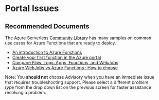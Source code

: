 <properties
	pageTitle="Portal Issues"
	description="Portal Issues"
	service="microsoft.web"
	resource="functions"
	authors="cts-shrahman, cts-shrahman"
    ms.author="shrahman,benperk"
	displayOrder="12"
	selfHelpType="generic"
	supportTopicIds="32592925"
	resourceTags=""
	productPesIds="16072"
	cloudEnvironments="public, Fairfax"
	articleId="31a39167-203b-41de-b82a-77d3804db42f"
	ownershipId="Compute_AppService"
/>

# Portal Issues

## **Recommended Documents**

The Azure Serverless [Community Library](https://serverlesslibrary.net/) has many samples on common use cases for Azure Functions that are ready to deploy.<br>

* [An introduction to Azure Functions](https://docs.microsoft.com/azure/azure-functions/functions-overview)<br>
* [Create your first function in the Azure portal](https://docs.microsoft.com/azure/azure-functions/functions-create-first-azure-function)<br>
* [Compare Flow, Logic Apps, Functions, and WebJobs](https://docs.microsoft.com/azure/azure-functions/functions-compare-logic-apps-ms-flow-webjobs)<br>
* [Azure WebJobs vs Azure Functions : How to choose](https://stackoverflow.com/questions/36610952/azure-webjobs-vs-azure-functions-how-to-choose)<br>

Note: You **should not** choose Advisory when you have an immediate issue that requires troubleshooting support. Please select a different *problem type* from the drop down list on the previous screen for faster assistance resolving a problem.



